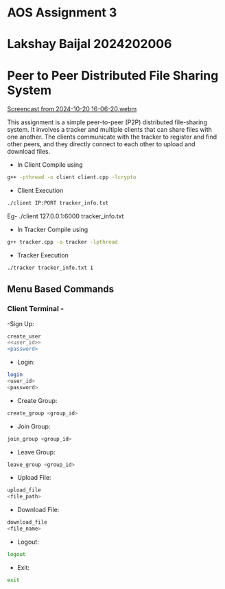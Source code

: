 # AOS Assignment 3
# Lakshay Baijal 2024202006

# Peer to Peer Distributed File Sharing System

[Screencast from 2024-10-20 16-06-20.webm](https://github.com/user-attachments/assets/ce7825d4-4715-47f2-8117-da04e6ff9ccf)

This assignment is a simple peer-to-peer (P2P) distributed file-sharing system. It involves a tracker and multiple clients that can share files with one another. The clients communicate with the tracker to register and find other peers, and they directly connect to each other to upload and download files.

- In Client Compile using
```bash 
g++ -pthread -o client client.cpp -lcrypto
```

- Client Execution
```bash
./client IP:PORT tracker_info.txt
```
Eg- ./client 127.0.0.1:6000 tracker_info.txt


- In Tracker Compile using
```bash  
g++ tracker.cpp -o tracker -lpthread
```

- Tracker Execution
```bash  
./tracker tracker_info.txt 1
```

## Menu Based Commands

### Client Terminal -

-Sign Up:
```bash
create_user
<<user_id>>
<password>
```

- Login:
```bash
login
<user_id>
<password>
```

- Create Group:
```bash 
create_group <group_id>
```

- Join Group: 
```bash
join_group <group_id>
```

- Leave Group: 
```bash
leave_group <group_id>
```

- Upload File: 
```bash
upload_file 
<file_path>
```

- Download File: 
```bash
download_file 
<file_name> 
```

- Logout: 
```bash
logout
```
- Exit:
```bash
exit
```
